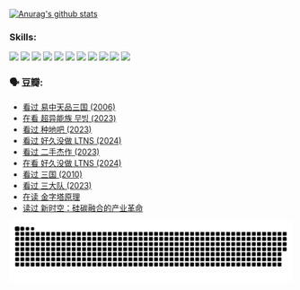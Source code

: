
[![Anurag's github stats](https://github-readme-stats.vercel.app/api?username=w940853815)](https://github.com/anuraghazra/github-readme-stats)

### Skills:

<code><img height="32" src="https://cdn.jsdelivr.net/npm/simple-icons@v5/icons/python.svg"></code>
<code><img height="32" src="https://cdn.jsdelivr.net/npm/simple-icons@v5/icons/javascript.svg"></code>
<code><img height="32" src="https://cdn.jsdelivr.net/npm/simple-icons@v5/icons/django.svg"></code>
<code><img height="32" src="https://cdn.jsdelivr.net/npm/simple-icons@v5/icons/flask.svg"></code>
<code><img height="32" src="https://cdn.jsdelivr.net/npm/simple-icons@v5/icons/vuetify.svg"></code>
<code><img height="32" src="https://cdn.jsdelivr.net/npm/simple-icons@v5/icons/git.svg"></code>
<code><img height="32" src="https://cdn.jsdelivr.net/npm/simple-icons@v5/icons/docker.svg"></code>
<code><img height="32" src="https://cdn.jsdelivr.net/npm/simple-icons@v5/icons/postgresql.svg"></code>
<code><img height="32" src="https://cdn.jsdelivr.net/npm/simple-icons@v5/icons/elasticsearch.svg"></code>
<code><img height="32" src="https://cdn.jsdelivr.net/npm/simple-icons@v5/icons/macos.svg"></code>
<code><img height="32" src="https://cdn.jsdelivr.net/npm/simple-icons@v5/icons/linux.svg"></code>

### 🗣 豆瓣:

<!-- DOUBAN-ACTIVITIES:START -->
- [看过 易中天品三国‎ (2006)](https://www.douban.com/people/136069238/status/4529910812/?_i=08719293)
- [在看 超异能族 무빙‎ (2023)](https://www.douban.com/people/136069238/status/4527291077/?_i=08719293)
- [看过 种地吧‎ (2023)](https://www.douban.com/people/136069238/status/4527289637/?_i=08719293)
- [看过 好久没做 LTNS‎ (2024)](https://www.douban.com/people/136069238/status/4527289515/?_i=08719293)
- [看过 二手杰作‎ (2023)](https://www.douban.com/people/136069238/status/4522502716/?_i=08719293)
- [在看 好久没做 LTNS‎ (2024)](https://www.douban.com/people/136069238/status/4521969883/?_i=08719293)
- [看过 三国‎ (2010)](https://www.douban.com/people/136069238/status/4521634661/?_i=08719293)
- [看过 三大队‎ (2023)](https://www.douban.com/people/136069238/status/4510323325/?_i=08719293)
- [在读 金字塔原理](https://www.douban.com/people/136069238/status/4507497587/?_i=08719293)
- [读过 新时空：硅碳融合的产业革命](https://www.douban.com/people/136069238/status/4506659177/?_i=08719293)
<!-- DOUBAN-ACTIVITIES:END -->


![Snake animation](https://raw.githubusercontent.com/w940853815/w940853815/output/github-contribution-grid-snake.svg)

<!--
**w940853815/w940853815** is a ✨ _special_ ✨ repository because its `README.md` (this file) appears on your GitHub profile.

Here are some ideas to get you started:

- 🔭 I’m currently working on ...
- 🌱 I’m currently learning ...
- 👯 I’m looking to collaborate on ...
- 🤔 I’m looking for help with ...
- 💬 Ask me about ...
- 📫 How to reach me: ...
- 😄 Pronouns: ...
- ⚡ Fun fact: ...
-->
